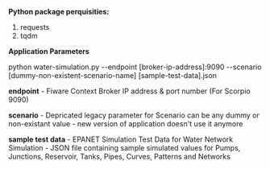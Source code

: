 **Python package perquisities:**

1. requests
2. tqdm

**Application Parameters**

python water-simulation.py --endpoint [broker-ip-address]:9090 --scenario [dummy-non-existent-scenario-name] [sample-test-data].json<br>
  
**endpoint** - Fiware Context Broker IP address & port number (For Scorpio 9090)<br>

**scenario** - Depricated legacy parameter for Scenario can be any dummy or non-existant value - new version of application doesn't use it anymore<br>
  
**sample test data** - EPANET Simulation Test Data for Water Network Simulation - JSON file containing sample simulated values for Pumps, Junctions, Reservoir, Tanks, Pipes, Curves, Patterns and Networks<br>

  

